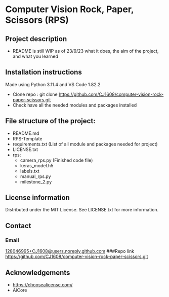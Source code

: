 # Computer Vision Rock, Paper, Scissors (RPS)


## Project description 
- README is still WIP as of 23/9/23
what it does, the aim of the project, and what you learned

## Installation instructions
Made using Python 3.11.4 and VS Code 1.82.2 

- Clone repo :  git clone https://github.com/CJ1608/computer-vision-rock-paper-scissors.git
- Check have all the needed modules and packages installed

## File structure of the project:
- README.md
- RPS-Template
- requirements.txt  (List of all module and packages needed for project)
- LICENSE.txt
- rps:
  - camera_rps.py (Finished code file)
  - keras_model.h5
  - labels.txt
  - manual_rps.py
  - milestone_2.py

  
## License information
Distributed under the MIT License. See LICENSE.txt for more information. 

## Contact 
### Email
128046995+CJ1608@users.noreply.github.com 
###Repo link
https://github.com/CJ1608/computer-vision-rock-paper-scissors.git 

## Acknowledgements
- https://choosealicense.com/
- AiCore
